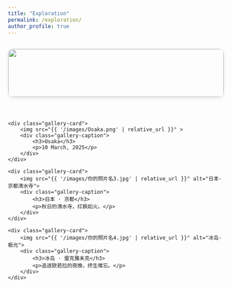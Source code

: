```yaml
---
title: "Exploration"
permalink: /exploration/
author_profile: true
---
```


<style>
    .gallery-grid {
        display: grid;
        /* 1. 改为单列布局 */
        grid-template-columns: 1fr; 
        /* 适当增大了图片间的垂直间距 */
        gap: 2.5rem; 
        padding: 1rem 0;
        /* 为了在大屏幕上显示效果更好，设定一个最大宽度并居中 */
        max-width: 800px;
        margin: 0 auto;
    }
    .gallery-card {
        border: 1px solid #e0e0e0;
        border-radius: 12px;
        overflow: hidden;
        box-shadow: 0 4px 8px rgba(0,0,0,0.05);
        transition: transform 0.3s ease, box-shadow 0.3s ease;
    }
    .gallery-card:hover {
        transform: translateY(-5px);
        box-shadow: 0 8px 16px rgba(0,0,0,0.1);
    }
    .gallery-card img {
        width: 100%;
        /* 2. 移除了固定的 height: 220px; 让图片高度自适应 */
        object-fit: cover;
        display: block;
    }
    .gallery-caption {
        padding: 1rem;
        text-align: center;
        font-size: 0.9em;
        color: #555;
    }
    .gallery-caption h3 {
        margin: 0 0 0.5rem 0;
        font-size: 1.2em;
        color: #333;
    }
</style>

<div class="gallery-grid">
    <div class="gallery-card">
        <img src="{{ '/images/Wakayama.png' | relative_url }}">
        <div class="gallery-caption">
            <h3>Wakayama</h3>
            <p>11 March, 2025</p>
        </div>
    </div>

    <div class="gallery-card">
        <img src="{{ '/images/Osaka.png' | relative_url }}" >
        <div class="gallery-caption">
            <h3>Osaka</h3>
            <p>10 March, 2025</p>
        </div>
    </div>

    <div class="gallery-card">
        <img src="{{ '/images/你的照片名3.jpg' | relative_url }}" alt="日本·京都清水寺">
        <div class="gallery-caption">
            <h3>日本 · 京都</h3>
            <p>秋日的清水寺，红枫如火。</p>
        </div>
    </div>

    <div class="gallery-card">
        <img src="{{ '/images/你的照片名4.jpg' | relative_url }}" alt="冰岛·极光">
        <div class="gallery-caption">
            <h3>冰岛 · 雷克雅未克</h3>
            <p>追逐欧若拉的夜晚，终生难忘。</p>
        </div>
    </div>
</div>
